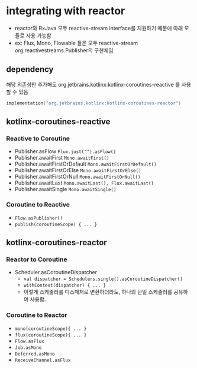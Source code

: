 # integrating with reactor
- reactor와 RxJava 모두 reactive-stream interface를 지원하기 때문에 아래 모듈로 사용 가능함
- ex: Flux, Mono, Flowable 들은 모두 reactive-stream  org.reactivestreams.Publisher의 구현체임 

## dependency
해당 의존성만 추가해도 org.jetbrains.kotlinx:kotlinx-coroutines-reactive 를 사용할 수 있음
```kotlin
implementation("org.jetbrains.kotlinx:kotlinx-coroutines-reactor")
```

## kotlinx-coroutines-reactive

### Reactive to Coroutine
- Publisher.asFlow `Flux.just("").asFlow()`
- Publisher.awaitFirst `Mono.awaitFirst()`
- Publisher.awaitFirstOrDefault `Mono.awaitFirstOrDefault()`
- Publisher.awaitFirstOrElse `Mono.awaitFirstOrElse()`
- Publisher.awaitFirstOrNull `Mono.awaitFirstOrNull()`
- Publisher.awaitLast `Mono.awaitLast(), Flux.awaitLast()`
- Publisher.awaitSingle `Mono.awaitSingle()`

### Coroutine to Reactive
- `Flow.asPublisher()`
- `publish(coroutineScope) { ... }`

## kotlinx-coroutines-reactor
### Reactor to Coroutine
- Scheduler.asCoroutineDispatcher
  - `val dispatcher = Schedulers.single().asCoroutineDispatcher()`
  - `withContext(dispatcher) { ... }`
  - 이렇게 스케줄러를 디스패처로 변환하더라도, 하나의 단일 스케줄러를 공유하여 사용함. 

### Coroutine to Reactor
- `mono(coroutineScope){ ... }`
- `flux(coroutineScope){ ... }`
- `Flow.asFlux`
- `Job.asMono`
- `Deferred.asMono`
- `ReceiveChannel.asFlux`
